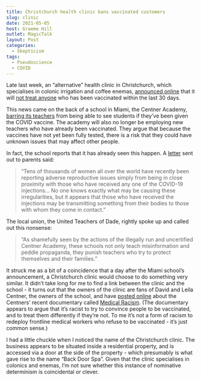 ```yaml
---
title: Christchurch health clinic bans vaccinated customers
slug: clinic
date: 2021-05-05
host: Graeme Hill
outlet: MagicTalk
layout: Post
categories:
  - Skepticism
tags:
  - Pseudoscience
  - COVID
---
```


Late last week, an “alternative” health clinic in Christchurch, which specialises in colonic irrigation and coffee enemas, [announced online](https://www.backdoorspa.co.nz/) that it will [not treat anyone](https://www.stuff.co.nz/national/health/coronavirus/124955112/christchurch-alternative-health-clinic-imposes-30day-wait-on-vaccinated-clients) who has been vaccinated within the last 30 days.

<!-- more -->

This news came on the back of a school in Miami, the Centner Academy, [barring its teachers](https://www.bbc.com/news/world-us-canada-56905752) from being able to see students if they’ve been given the COVID vaccine. The academy will also no longer be employing new teachers who have already been vaccinated. They argue that because the vaccines have not yet been fully tested, there is a risk that they could have unknown issues that may affect other people.

In fact, the school reports that it has already seen this happen. A [letter](https://miami.cbslocal.com/2021/04/27/baffling-parents-confused-centner-academy-not-employee-people-vaccinated/) sent out to parents said:

> “Tens of thousands of women all over the world have recently been reporting adverse reproductive issues simply from being in close proximity with those who have received any one of the COVID-19 injections… No one knows exactly what may be causing these irregularities, but it appears that those who have received the injections may be transmitting something from their bodies to those with whom they come in contact.”

The local union, the United Teachers of Dade, rightly spoke up and called out this nonsense:

> “As shamefully seen by the actions of the illegally run and uncertified Centner Academy, these schools not only teach misinformation and peddle propaganda, they punish teachers who try to protect themselves and their families.”

It struck me as a bit of a coincidence that a day after the Miami school’s announcement, a Christchurch clinic would choose to do something very similar. It didn’t take long for me to find a link between the clinic and the school - it turns out that the owners of the clinic are fans of David and Leila Centner, the owners of the school, and have [posted online](https://www.facebook.com/thebackdoorspa/posts/1848873501953681) about the Centners’ recent documentary called [Medical Racism](https://medicalracism.childrenshealthdefense.org/). (The documentary appears to argue that it’s racist to try to convince people to be vaccinated, and to treat them differently if they’re not. To me it’s not a form of racism to redeploy frontline medical workers who refuse to be vaccinated - it’s just common sense.)

I had a little chuckle when I noticed the name of the Christchurch clinic. The business appears to be situated inside a residential property, and is accessed via a door at the side of the property - which presumably is what gave rise to the name “Back Door Spa”. Given that the clinic specialises in colonics and enemas, I’m not sure whether this instance of nominative determinism is coincidental or clever.
